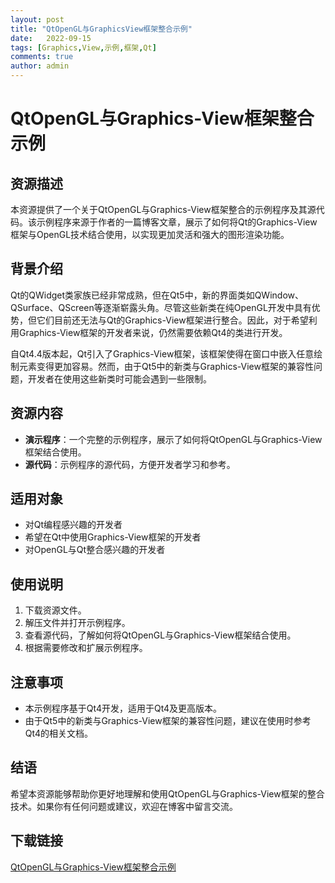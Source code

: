 ```yaml
---
layout: post
title: "QtOpenGL与GraphicsView框架整合示例"
date:   2022-09-15
tags: [Graphics,View,示例,框架,Qt]
comments: true
author: admin
---
```

# QtOpenGL与Graphics-View框架整合示例

## 资源描述

本资源提供了一个关于QtOpenGL与Graphics-View框架整合的示例程序及其源代码。该示例程序来源于作者的一篇博客文章，展示了如何将Qt的Graphics-View框架与OpenGL技术结合使用，以实现更加灵活和强大的图形渲染功能。

## 背景介绍

Qt的QWidget类家族已经非常成熟，但在Qt5中，新的界面类如QWindow、QSurface、QScreen等逐渐崭露头角。尽管这些新类在纯OpenGL开发中具有优势，但它们目前还无法与Qt的Graphics-View框架进行整合。因此，对于希望利用Graphics-View框架的开发者来说，仍然需要依赖Qt4的类进行开发。

自Qt4.4版本起，Qt引入了Graphics-View框架，该框架使得在窗口中嵌入任意绘制元素变得更加容易。然而，由于Qt5中的新类与Graphics-View框架的兼容性问题，开发者在使用这些新类时可能会遇到一些限制。

## 资源内容

- **演示程序**：一个完整的示例程序，展示了如何将QtOpenGL与Graphics-View框架结合使用。
- **源代码**：示例程序的源代码，方便开发者学习和参考。

## 适用对象

- 对Qt编程感兴趣的开发者
- 希望在Qt中使用Graphics-View框架的开发者
- 对OpenGL与Qt整合感兴趣的开发者

## 使用说明

1. 下载资源文件。
2. 解压文件并打开示例程序。
3. 查看源代码，了解如何将QtOpenGL与Graphics-View框架结合使用。
4. 根据需要修改和扩展示例程序。

## 注意事项

- 本示例程序基于Qt4开发，适用于Qt4及更高版本。
- 由于Qt5中的新类与Graphics-View框架的兼容性问题，建议在使用时参考Qt4的相关文档。

## 结语

希望本资源能够帮助你更好地理解和使用QtOpenGL与Graphics-View框架的整合技术。如果你有任何问题或建议，欢迎在博客中留言交流。

## 下载链接

[QtOpenGL与Graphics-View框架整合示例](https://pan.quark.cn/s/7c979088be5f)